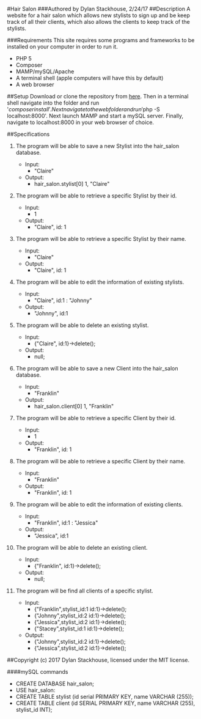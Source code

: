 #Hair Salon
###Authored by Dylan Stackhouse, 2/24/17
##Description
A website for a hair salon which allows new stylists to sign up and be keep track of all their clients, which also allows the clients to keep track of the stylists.

###Requirements
This site requires some programs and frameworks to be installed on your computer in order to run it.
* PHP 5
* Composer
* MAMP/mySQL/Apache
* A terminal shell (apple computers will have this by default)
* A web browser

##Setup
Download or clone the repository from [here](https://github.com/DylanCStack/php-hair-salon). Then in a terminal shell navigate into the folder and run '$composer install'. Next navigate to the web folder and run '$php -S localhost:8000'. Next launch MAMP and start a mySQL server.  Finally, navigate to localhost:8000 in your web browser of choice.

##Specifications
1. The program will be able to save a new Stylist into the hair_salon database.
    * Input:
        * "Claire"
    * Output:
        *   hair_salon.stylist[0] 1, "Claire"

2. The program will be able to retrieve a specific Stylist by their id.
    * Input:
        * 1
    * Output:
        * "Claire", id: 1
3. The program will be able to retrieve a specific Stylist by their name.
    * Input:
        * "Claire"
    * Output:
        * "Claire", id: 1

4. The program will be able to edit the information of existing stylists.
    * Input:
        * "Claire", id:1 : "Johnny"
    * Output:
        * "Johnny", id:1

5. The program will be able to delete  an existing stylist.
    * Input:
        * {"Claire", id:1}->delete();
    * Output:
        * null;

6. The program will be able to save a new Client into the hair_salon database.
    * Input:
        * "Franklin"
    * Output:
        *   hair_salon.client[0] 1, "Franklin"

7. The program will be able to retrieve a specific Client by their id.
    * Input:
        * 1
    * Output:
        * "Franklin", id: 1
8. The program will be able to retrieve a specific Client by their name.
    * Input:
        * "Franklin"
    * Output:
        * "Franklin", id: 1

4. The program will be able to edit the information of existing clients.
    * Input:
        * "Franklin", id:1 : "Jessica"
    * Output:
        * "Jessica", id:1

5. The program will be able to delete  an existing client.
    * Input:
        * {"Franklin", id:1}->delete();
    * Output:
        * null;
5. The program will be find all clients of a specific stylist.
    * Input:
        * {"Franklin",stylist_id:1 id:1}->delete();
        * {"Johnny",stylist_id:2 id:1}->delete();
        * {"Jessica",stylist_id:2 id:1}->delete();
        * {"Stacey",stylist_id:1 id:1}->delete();
    * Output:
        * {"Johnny",stylist_id:2 id:1}->delete();
        * {"Jessica",stylist_id:2 id:1}->delete();


##Copyright (c) 2017 Dylan Stackhouse, licensed under the MIT license.

####mySQL commands
* CREATE DATABASE hair_salon;
* USE hair_salon:
* CREATE TABLE stylist (id serial PRIMARY KEY, name VARCHAR (255));
* CREATE TABLE client (id SERIAL PRIMARY KEY, name VARCHAR (255), stylist_id INT);
